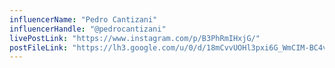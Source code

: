 ```yaml
---
influencerName: "Pedro Cantizani"
influencerHandle: "@pedrocantizani"
livePostLink: "https://www.instagram.com/p/B3PhRmIHxjG/"
postFileLink: "https://lh3.google.com/u/0/d/18mCvvUOHl3pxi6G_WmCIM-BC4vo1PQr2"
---
```

